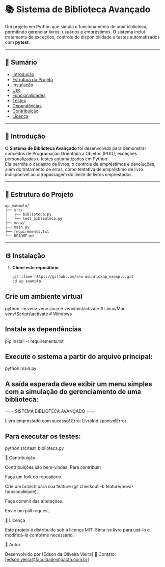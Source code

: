 # 📚 Sistema de Biblioteca Avançado

Um projeto em Python que simula o funcionamento de uma biblioteca, permitindo gerenciar livros, usuários e empréstimos. O sistema inclui tratamento de exceções, controle de disponibilidade e testes automatizados com **pytest**.

---

## 🧾 Sumário
- [Introdução](#introdução)
- [Estrutura do Projeto](#estrutura-do-projeto)
- [Instalação](#instalação)
- [Uso](#uso)
- [Funcionalidades](#funcionalidades)
- [Testes](#testes)
- [Dependências](#dependências)
- [Contribuição](#contribuição)
- [Licença](#licença)

---

## 🚀 Introdução

O **Sistema de Biblioteca Avançado** foi desenvolvido para demonstrar conceitos de Programação Orientada a Objetos (POO), exceções personalizadas e testes automatizados em Python.  
Ele permite o cadastro de livros, o controle de empréstimos e devoluções, além do tratamento de erros, como tentativa de empréstimo de livro indisponível ou ultrapassagem do limite de livros emprestados.

---

## 📁 Estrutura do Projeto

```text
ap_exemplo/
├── src/
│   ├── biblioteca.py
│   └── test_biblioteca.py
├── venv/
├── main.py
├── requirements.txt
└── README.md
```




---

## ⚙️ Instalação

1. **Clone este repositório**
   ```bash
   git clone https://github.com/seu-usuario/ap_exemplo.git
   cd ap_exemplo

## Crie um ambiente virtual
python -m venv venv
source venv/bin/activate     # Linux/Mac
venv\Scripts\activate        # Windows

## Instale as dependências
pip install -r requirements.txt


## Execute o sistema a partir do arquivo principal:
python main.py

## A saída esperada deve exibir um menu simples com a simulação do gerenciamento de uma biblioteca:
=== SISTEMA BIBLIOTECA AVANÇADO ===

Livro emprestado com sucesso!
Erro: LivroIndisponivelError

## Para executar os testes:
python src/test_biblioteca.py


🤝 Contribuição

Contribuições são bem-vindas!
Para contribuir:

Faça um fork do repositório.

Crie um branch para sua feature (git checkout -b feature/nova-funcionalidade).

Faça commit das alterações.

Envie um pull request.


📜 Licença

Este projeto é distribuído sob a licença MIT.
Sinta-se livre para usá-lo e modificá-lo conforme necessário.


👤 Autor

Desenvolvido por [Edson de Oliveira Vieira]
📧 Contato: [edson.vieira@faculdadeimpacta.com.br]